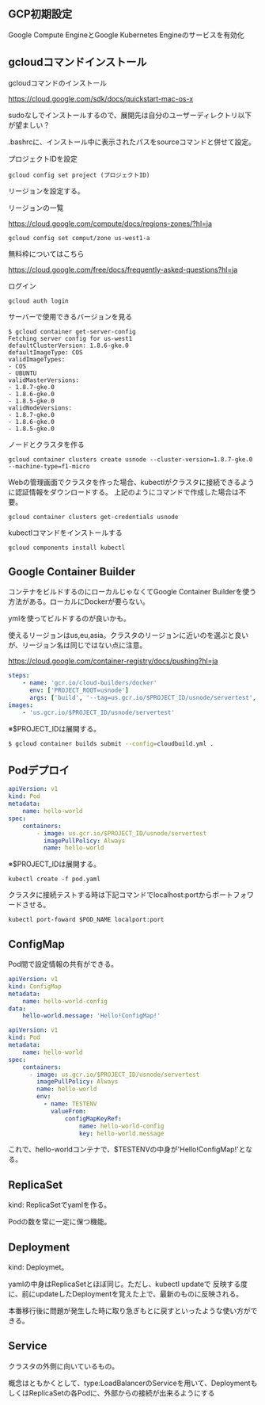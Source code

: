 ## GCP初期設定

Google Compute EngineとGoogle Kubernetes Engineのサービスを有効化

## gcloudコマンドインストール
gcloudコマンドのインストール

https://cloud.google.com/sdk/docs/quickstart-mac-os-x

sudoなしでインストールするので、展開先は自分のユーザーディレクトリ以下が望ましい？

.bashrcに、インストール中に表示されたパスをsourceコマンドと併せて設定。


プロジェクトIDを設定

`gcloud config set project (プロジェクトID)`


リージョンを設定する。

リージョンの一覧

https://cloud.google.com/compute/docs/regions-zones/?hl=ja

`gcloud config set comput/zone us-west1-a`

無料枠についてはこちら

https://cloud.google.com/free/docs/frequently-asked-questions?hl=ja


ログイン

`gcloud auth login`

サーバーで使用できるバージョンを見る

```
$ gcloud container get-server-config
Fetching server config for us-west1
defaultClusterVersion: 1.8.6-gke.0
defaultImageType: COS
validImageTypes:
- COS
- UBUNTU
validMasterVersions:
- 1.8.7-gke.0
- 1.8.6-gke.0
- 1.8.5-gke.0
validNodeVersions:
- 1.8.7-gke.0
- 1.8.6-gke.0
- 1.8.5-gke.0
```

ノードとクラスタを作る

`gcloud container clusters create usnode --cluster-version=1.8.7-gke.0 --machine-type=f1-micro`

Webの管理画面でクラスタを作った場合、kubectlがクラスタに接続できるように認証情報をダウンロードする。
上記のようにコマンドで作成した場合は不要。

`gcloud container clusters get-credentials usnode`

kubectlコマンドをインストールする

`gcloud components install kubectl`

## Google Container Builder

コンテナをビルドするのにローカルじゃなくてGoogle Container Builderを使う方法がある。ローカルにDockerが要らない。

ymlを使ってビルドするのが良いかも。

使えるリージョンはus,eu,asia。クラスタのリージョンに近いのを選ぶと良いが、リージョン名は同じではない点に注意。

https://cloud.google.com/container-registry/docs/pushing?hl=ja

```yaml
steps:
    - name: 'gcr.io/cloud-builders/docker'
      env: ['PROJECT_ROOT=usnode']
      args: ['build', '--tag=us.gcr.io/$PROJECT_ID/usnode/servertest', '.']
images: 
    - 'us.gcr.io/$PROJECT_ID/usnode/servertest'
```
※$PROJECT_IDは展開する。

```bash
$ gcloud container builds submit --config=cloudbuild.yml .
```

## Podデプロイ
```yaml
apiVersion: v1
kind: Pod
metadata:
    name: hello-world
spec:
    containers:
        - image: us.gcr.io/$PROJECT_ID/usnode/servertest
          imagePullPolicy: Always
          name: hello-world
```
※$PROJECT_IDは展開する。

`kubectl create -f pod.yaml`

クラスタに接続テストする時は下記コマンドでlocalhost:portからポートフォワードさせる。

`kubectl port-foward $POD_NAME localport:port`

## ConfigMap
Pod間で設定情報の共有ができる。
```yaml
apiVersion: v1
kind: ConfigMap
metadata:
    name: hello-world-config
data:
    hello-world.message: 'Hello!ConfigMap!'
```

```yaml
apiVersion: v1
kind: Pod
metadata:
    name: hello-world
spec:
    containers:
      - image: us.gcr.io/$PROJECT_ID/usnode/servertest
        imagePullPolicy: Always
        name: hello-world
        env:
          - name: TESTENV
            valueFrom:
                configMapKeyRef:
                    name: hello-world-config
                    key: hello-world.message
```
これで、hello-worldコンテナで、$TESTENVの中身が'Hello!ConfigMap!'となる。

## ReplicaSet
kind: ReplicaSetでyamlを作る。

Podの数を常に一定に保つ機能。

## Deployment
kind: Deploymet。

yamlの中身はReplicaSetとほぼ同じ。ただし、kubectl updateで
反映する度に、前にupdateしたDeploymentを覚えた上で、最新のものに反映される。

本番移行後に問題が発生した時に取り急ぎもとに戻すといったような使い方ができる。

## Service

クラスタの外側に向いているもの。

概念はともかくとして、type:LoadBalancerのServiceを用いて、DeploymentもしくはReplicaSetの各Podに、外部からの接続が出来るようにする

